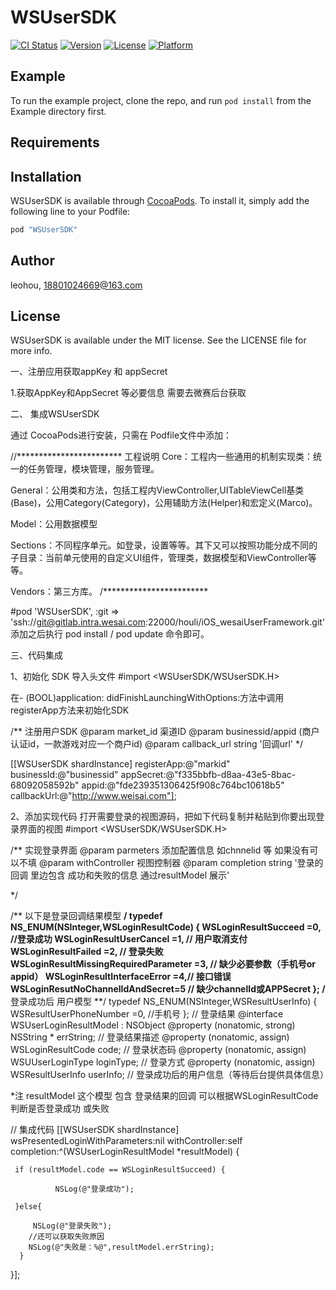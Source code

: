 # WSUserSDK

[![CI Status](http://img.shields.io/travis/leohou/WSUserSDK.svg?style=flat)](https://travis-ci.org/leohou/WSUserSDK)
[![Version](https://img.shields.io/cocoapods/v/WSUserSDK.svg?style=flat)](http://cocoapods.org/pods/WSUserSDK)
[![License](https://img.shields.io/cocoapods/l/WSUserSDK.svg?style=flat)](http://cocoapods.org/pods/WSUserSDK)
[![Platform](https://img.shields.io/cocoapods/p/WSUserSDK.svg?style=flat)](http://cocoapods.org/pods/WSUserSDK)

## Example

To run the example project, clone the repo, and run `pod install` from the Example directory first.

## Requirements

## Installation

WSUserSDK is available through [CocoaPods](http://cocoapods.org). To install
it, simply add the following line to your Podfile:

```ruby
pod "WSUserSDK"
```

## Author

leohou, 18801024669@163.com

## License

WSUserSDK is available under the MIT license. See the LICENSE file for more info.

一、注册应用获取appKey 和 appSecret

1.获取AppKey和AppSecret 等必要信息 需要去微赛后台获取

二、 集成WSUserSDK

通过 CocoaPods进行安装，只需在 Podfile文件中添加：

//************************ 工程说明
Core：工程内一些通用的机制实现类：统一的任务管理，模块管理，服务管理。

General：公用类和方法，包括工程内ViewController,UITableViewCell基类(Base)，公用Category(Category)，公用辅助方法(Helper)和宏定义(Marco)。

Model：公用数据模型

Sections：不同程序单元。如登录，设置等等。其下又可以按照功能分成不同的子目录：当前单元使用的自定义UI组件，管理类，数据模型和ViewController等等。

Vendors：第三方库。
/************************


#pod 'WSUserSDK', :git => 'ssh://git@gitlab.intra.wesai.com:22000/houli/iOS_wesaiUserFramework.git'
添加之后执行 pod install / pod update 命令即可。

三、代码集成

1、初始化 SDK
导入头文件 
#import <WSUserSDK/WSUserSDK.H>

在- (BOOL)application: didFinishLaunchingWithOptions:方法中调用registerApp方法来初始化SDK

/**
注册用户SDK
@param market_id 渠道ID
@param  businessid/appid  (商户认证id，一款游戏对应一个商户id)
@param  callback_url string '回调url'
*/

[[WSUserSDK shardInstance] registerApp:@"markid" businessId:@"businessid" appSecret:@"f335bbfb-d8aa-43e5-8bac-68092058592b" appid:@"fde239351306425f908c764bc10618b5" callbackUrl:@"http://www.weisai.com"];

2、添加实现代码 打开需要登录的视图源码，把如下代码复制并粘贴到你要出现登录界面的视图
#import <WSUserSDK/WSUserSDK.H>

/**
实现登录界面
@param parmeters 添加配置信息 如chnnelid 等 如果没有可以不填
@param  withController  视图控制器
@param  completion string '登录的回调 里边包含 成功和失败的信息 通过resultModel 展示'

*/

/**
 以下是登录回调结果模型 
**/
typedef NS_ENUM(NSInteger,WSLoginResultCode) {
WSLoginResultSucceed =0,  //登录成功
WSLoginResultUserCancel =1,  // 用户取消支付
WSLoginResultFailed =2, // 登录失败
WSLoginResultMissingRequiredParameter =3, // 缺少必要参数（手机号or appid）
WSLoginResultInterfaceError =4,//  接口错误
WSLoginResutNoChannelIdAndSecret=5  //  缺少channelId或APPSecret
};
/**
登录成功后 用户模型
**/
typedef NS_ENUM(NSInteger,WSResultUserInfo) {
WSResultUserPhoneNumber =0,  //手机号
};
// 登录结果
@interface WSUserLoginResultModel : NSObject
@property (nonatomic, strong) NSString * errString; // 登录结果描述
@property (nonatomic, assign) WSLoginResultCode code; // 登录状态码
@property (nonatomic, assign) WSUUserLoginType loginType; // 登录方式
@property (nonatomic, assign) WSResultUserInfo userInfo; // 登录成功后的用户信息（等待后台提供具体信息）


*注  resultModel  这个模型 包含 登录结果的回调 可以根据WSLoginResultCode 判断是否登录成功 或失败

// 集成代码
[[WSUserSDK shardInstance]  wsPresentedLoginWithParameters:nil withController:self completion:^(WSUserLoginResultModel *resultModel) {

     if (resultModel.code == WSLoginResultSucceed) {
           
              NSLog(@"登录成功");

     }else{

         NSLog(@"登录失败");
        //还可以获取失败原因
        NSLog(@"失败是：%@",resultModel.errString);
      }
}];

